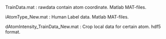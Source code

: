 TrainData.mat : rawdata contain atom coordinate. Matlab MAT-files.

iAtomType_New.mat : Human Label data. Matlab MAT-files.

dAtomIntensity_TrainData_New.mat : Crop local data for certain atom. hdf5 format.
